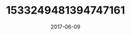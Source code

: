 ---
title: "1533249481394747161"
cover: "2017-06-09 18.40.03 1533249481394747161_46248401"
photo: "2017-06-09 18.40.03 1533249481394747161_46248401"
date: "2017-06-09"
type: "photo"
---